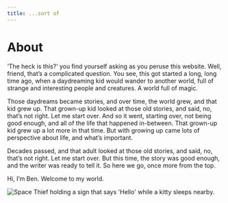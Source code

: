 ```yaml
---
title: ...sort of
---
```

# About
‘The heck is this?’ you find yourself asking as you peruse this website. Well, friend, that’s a complicated question. You see, this got started a long, long time ago, when a daydreaming kid would wander to another world, full of strange and interesting people and creatures. A world full of magic.  

Those daydreams became stories, and over time, the world grew, and that kid grew up. That grown-up kid looked at those old stories, and said, no, that’s not right. Let me start over. And so it went, starting over, not being good enough, and all of the life that happened in-between. That grown-up kid grew up a lot more in that time. But with growing up came lots of perspective about life, and what’s important.  

Decades passed, and that adult looked at those old stories, and said, no, that’s not right. Let me start over. But this time, the story was good enough, and the writer was ready to tell it. So here we go, once more from the top.  

Hi, I’m Ben. Welcome to my world.

<picture>
    <source srcset="{{ site.artmedia }}space-thief-sign.webp" type="image/webp">
    <source srcset="{{ site.artmedia }}space-thief-sign.png" type="image/png"> 
    <img style="text-align:center;" src="{{ site.artmedia }}space-thief-sign.png" alt="Space Thief holding a sign that says 'Hello' while a kitty sleeps nearby." title="Hello.">
</picture>
